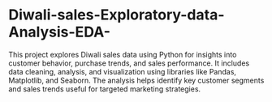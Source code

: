 # Diwali-sales-Exploratory-data-Analysis-EDA-
This project explores Diwali sales data using Python for insights into customer behavior, purchase trends, and sales performance. It includes data cleaning, analysis, and visualization using libraries like Pandas, Matplotlib, and Seaborn. The analysis helps identify key customer segments and sales trends useful for targeted marketing strategies.
